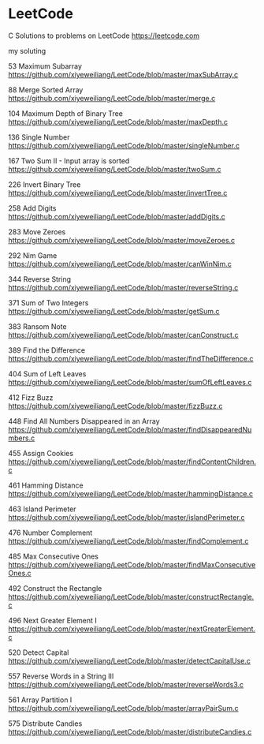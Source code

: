 # LeetCode
C Solutions to problems on LeetCode https://leetcode.com

my soluting

53 Maximum Subarray https://github.com/xiyeweiliang/LeetCode/blob/master/maxSubArray.c

88 Merge Sorted Array https://github.com/xiyeweiliang/LeetCode/blob/master/merge.c

104 Maximum Depth of Binary Tree https://github.com/xiyeweiliang/LeetCode/blob/master/maxDepth.c

136 Single Number https://github.com/xiyeweiliang/LeetCode/blob/master/singleNumber.c

167 Two Sum II - Input array is sorted https://github.com/xiyeweiliang/LeetCode/blob/master/twoSum.c

226 Invert Binary Tree https://github.com/xiyeweiliang/LeetCode/blob/master/invertTree.c

258 Add Digits https://github.com/xiyeweiliang/LeetCode/blob/master/addDigits.c

283 Move Zeroes https://github.com/xiyeweiliang/LeetCode/blob/master/moveZeroes.c

292	Nim Game  https://github.com/xiyeweiliang/LeetCode/blob/master/canWinNim.c

344 Reverse String https://github.com/xiyeweiliang/LeetCode/blob/master/reverseString.c

371 Sum of Two Integers https://github.com/xiyeweiliang/LeetCode/blob/master/getSum.c

383 Ransom Note https://github.com/xiyeweiliang/LeetCode/blob/master/canConstruct.c

389 Find the Difference https://github.com/xiyeweiliang/LeetCode/blob/master/findTheDifference.c

404 Sum of Left Leaves https://github.com/xiyeweiliang/LeetCode/blob/master/sumOfLeftLeaves.c

412 Fizz Buzz https://github.com/xiyeweiliang/LeetCode/blob/master/fizzBuzz.c

448 Find All Numbers Disappeared in an Array https://github.com/xiyeweiliang/LeetCode/blob/master/findDisappearedNumbers.c

455 Assign Cookies https://github.com/xiyeweiliang/LeetCode/blob/master/findContentChildren.c

461 Hamming Distance https://github.com/xiyeweiliang/LeetCode/blob/master/hammingDistance.c

463 Island Perimeter https://github.com/xiyeweiliang/LeetCode/blob/master/islandPerimeter.c

476 Number Complement https://github.com/xiyeweiliang/LeetCode/blob/master/findComplement.c

485 Max Consecutive Ones https://github.com/xiyeweiliang/LeetCode/blob/master/findMaxConsecutiveOnes.c

492 Construct the Rectangle https://github.com/xiyeweiliang/LeetCode/blob/master/constructRectangle.c

496 Next Greater Element I https://github.com/xiyeweiliang/LeetCode/blob/master/nextGreaterElement.c

520 Detect Capital https://github.com/xiyeweiliang/LeetCode/blob/master/detectCapitalUse.c

557 Reverse Words in a String III https://github.com/xiyeweiliang/LeetCode/blob/master/reverseWords3.c

561 Array Partition I https://github.com/xiyeweiliang/LeetCode/blob/master/arrayPairSum.c

575 Distribute Candies https://github.com/xiyeweiliang/LeetCode/blob/master/distributeCandies.c


